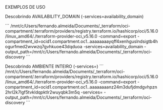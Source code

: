 EXEMPLOS DE USO

Descobrindo AVAILABILITY_DOMAIN (-services=availability_domain)

´´´
/mnt/c/Users/fernando.almeida/Documents/_terraform/oci-compartment/.terraform/providers/registry.terraform.io/hashicorp/oci/5.16.0/linux_amd64/./terraform-provider-oci_v5.16.0 -command=export -compartment_id=ocid1.compartment.oc1..aaaaaaaayqff4xenhguslndsigtb4hogurfmed2wvwzq7gvhkuoe43dqduoa -services=availability_domain -output_path=/mnt/c/Users/fernando.almeida/Documents/_terraform/oci-discovery
´´´

Descobrindo AMBIENTE INTEIRO (-services=)
´´´
/mnt/c/Users/fernando.almeida/Documents/_terraform/oci-compartment/.terraform/providers/registry.terraform.io/hashicorp/oci/5.16.0/linux_amd64/./terraform-provider-oci_v5.16.0 -command=export -compartment_id=ocid1.compartment.oc1..aaaaaaaanz24m3dufjdmdgvhpzn2hrl2k7lgf5tvkldqpktlr2wuyqbk3m5q -services= -output_path=/mnt/c/Users/fernando.almeida/Documents/_terraform/oci-discovery
´´´ 
